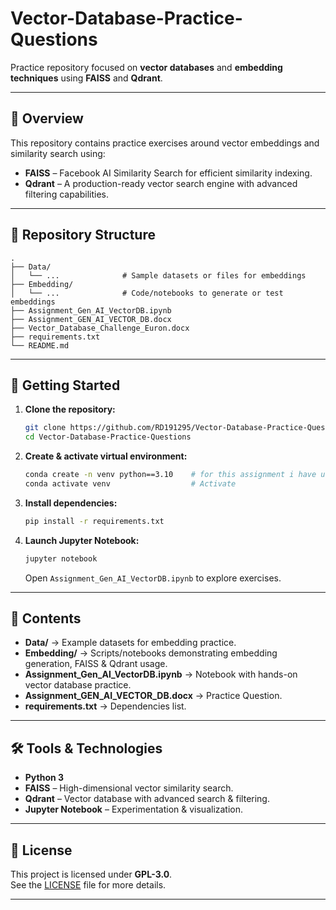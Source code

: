 # Vector-Database-Practice-Questions

Practice repository focused on **vector databases** and **embedding techniques** using **FAISS** and **Qdrant**.

---

## 📌 Overview

This repository contains practice exercises around vector embeddings and similarity search using:

- **FAISS** – Facebook AI Similarity Search for efficient similarity indexing.  
- **Qdrant** – A production-ready vector search engine with advanced filtering capabilities.  

---

## 📂 Repository Structure

```plaintext
.
├── Data/
│   └── ...              # Sample datasets or files for embeddings
├── Embedding/
│   └── ...              # Code/notebooks to generate or test embeddings
├── Assignment_Gen_AI_VectorDB.ipynb
├── Assignment_GEN_AI_VECTOR_DB.docx
├── Vector_Database_Challenge_Euron.docx
├── requirements.txt
└── README.md
```

---

## 🚀 Getting Started

1. **Clone the repository:**

   ```bash
   git clone https://github.com/RD191295/Vector-Database-Practice-Questions.git
   cd Vector-Database-Practice-Questions
   ```

2. **Create & activate virtual environment:**

   ```bash
   conda create -n venv python==3.10    # for this assignment i have used python 3.10
   conda activate venv                  # Activate 
   ```

3. **Install dependencies:**

   ```bash
   pip install -r requirements.txt
   ```

4. **Launch Jupyter Notebook:**

   ```bash
   jupyter notebook
   ```

   Open `Assignment_Gen_AI_VectorDB.ipynb` to explore exercises.  

---

## 📘 Contents

- **Data/** → Example datasets for embedding practice.  
- **Embedding/** → Scripts/notebooks demonstrating embedding generation, FAISS & Qdrant usage.  
- **Assignment_Gen_AI_VectorDB.ipynb** → Notebook with hands-on vector database practice.  
- **Assignment_GEN_AI_VECTOR_DB.docx** → Practice Question.  
- **requirements.txt** → Dependencies list.  

---

## 🛠 Tools & Technologies

- **Python 3**  
- **FAISS** – High-dimensional vector similarity search.  
- **Qdrant** – Vector database with advanced search & filtering.  
- **Jupyter Notebook** – Experimentation & visualization.  

---

## 📄 License

This project is licensed under **GPL-3.0**.  
See the [LICENSE](LICENSE) file for more details.

---
